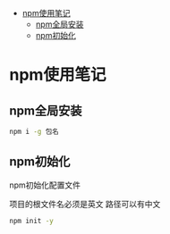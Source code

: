 - [npm使用笔记](#npm使用笔记)
  - [npm全局安装](#npm全局安装)
  - [npm初始化](#npm初始化)

# npm使用笔记
## npm全局安装
```cmd
npm i -g 包名
```
## npm初始化
npm初始化配置文件

项目的根文件名必须是英文 路径可以有中文
``` cmd
npm init -y
```